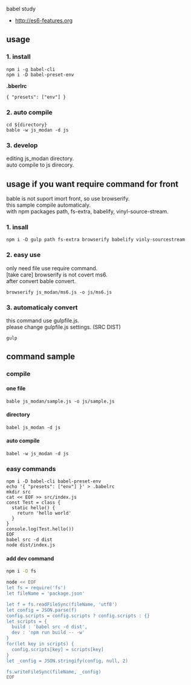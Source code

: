 babel study

- http://es6-features.org

## usage

### 1. install

```shell
npm i -g babel-cli
npm i -D babel-preset-env
```

**.bberlrc**

```
{ "presets": ["env"] }
```

### 2. auto compile

```shell
cd ${directory}
bable -w js_modan -d js
```

### 3. develop

editing js_modan directory.<br>
auto compile to js direcory.

## usage if you want require command for front

bable is not suport imort front, so use browserify.<br>
this sample compile automaticaly.<br>
with npm packages path, fs-extra, babelify, vinyl-source-stream.<br>

### 1. insall

```shell
npm i -D gulp path fs-extra browserify babelify vinly-sourcestream
```

### 2. easy use

only need file use require command.<br>
[take care] browserify is not covert ms6.<br>
after convert bable convert.<br>

```shell
browserify js_modan/ms6.js -o js/ms6.js
```

### 3. automaticaly convert

this command use gulpfile.js.<br>
please change gulpfile.js settings. (SRC DIST)

```
gulp
```

## command sample

### compile

#### one file

```
bable js_modan/sample.js -o js/sample.js
```

#### directory

```shell
babel js_modan -d js
```

#### auto compile

```shell
babel -w js_modan -d js
```

### easy commands

```shell
npm i -D babel-cli babel-preset-env
echo '{ "presets": ["env"] }' > .babelrc
mkdir src
cat << EOF >> src/index.js
const Test = class {
  static hello() {
    return 'hello world'
  }
}
console.log(Test.hello())
EOF
babel src -d dist
node dist/index.js
```


#### add dev command

```bash
npm i -D fs
```

```bash
node << EOF
let fs = require('fs')
let fileName = 'package.json'

let f = fs.readFileSync(fileName, 'utf8')
let config = JSON.parse(f)
config.scripts = config.scripts ? config.scripts : {}
let scripts = {
  build : 'babel src -d dist',
  dev : 'npm run build -- -w'
}
for(let key in scripts) {
  config.scripts[key] = scripts[key]
}
let _config = JSON.stringify(config, null, 2)

fs.writeFileSync(fileName, _config)
EOF
```
